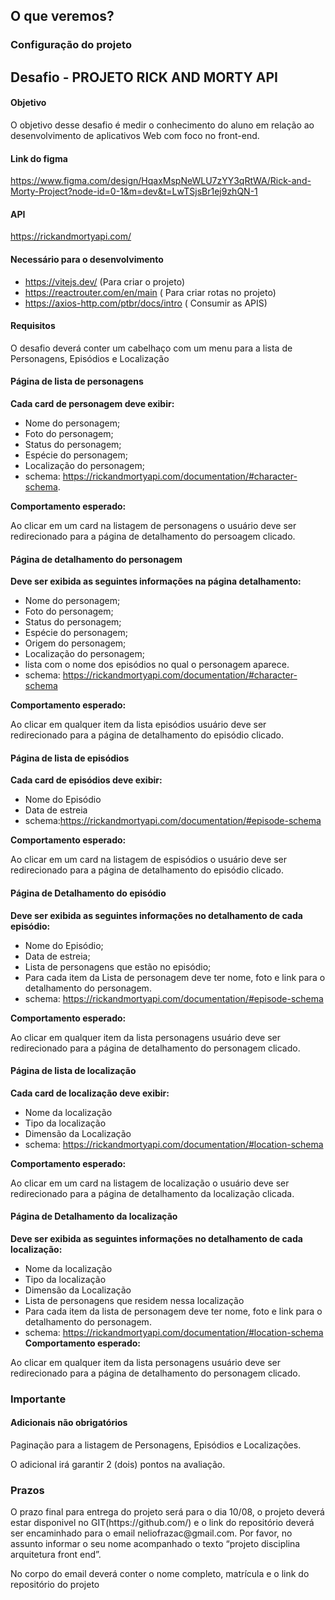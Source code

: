 ## O que veremos?

### Configuração do projeto

## Desafio - PROJETO RICK AND MORTY API

#### Objetivo

<p>O objetivo desse desafio é medir o conhecimento do aluno em relação ao desenvolvimento de aplicativos Web com foco no front-end.</p>

#### Link do figma

https://www.figma.com/design/HqaxMspNeWLU7zYY3qRtWA/Rick-and-Morty-Project?node-id=0-1&m=dev&t=LwTSjsBr1ej9zhQN-1

#### API

https://rickandmortyapi.com/

#### Necessário para o desenvolvimento

- https://vitejs.dev/ (Para criar o projeto)
- https://reactrouter.com/en/main ( Para criar rotas no projeto)
- https://axios-http.com/ptbr/docs/intro ( Consumir as APIS)

#### Requisitos

<p> O desafio deverá conter um cabelhaço com um menu para a lista de Personagens, Episódios e Localização</p>

#### Página de lista de personagens

**Cada card de personagem deve exibir:**

- Nome do personagem;
- Foto do personagem;
- Status do personagem;
- Espécie do personagem;
- Localização do personagem;
- schema: https://rickandmortyapi.com/documentation/#character-schema.

**Comportamento esperado:**

<p>Ao clicar em um card na listagem de personagens o usuário deve ser redirecionado para a página de detalhamento do persoagem clicado.</p>

#### Página de detalhamento do personagem

**Deve ser exibida as seguintes informações na página detalhamento:**

- Nome do personagem;
- Foto do personagem;
- Status do personagem;
- Espécie do personagem;
- Origem do personagem;
- Localização do personagem;
- lista com o nome dos episódios no qual o personagem aparece.
- schema: https://rickandmortyapi.com/documentation/#character-schema

**Comportamento esperado:**

<p>Ao clicar em qualquer item da lista episódios usuário deve ser redirecionado para a página de detalhamento do episódio clicado.</p>

#### Página de lista de episódios

**Cada card de episódios deve exibir:**

- Nome do Episódio
- Data de estreia
- schema:https://rickandmortyapi.com/documentation/#episode-schema

**Comportamento esperado:**

<p>Ao clicar em um card na listagem de espisódios o usuário deve ser redirecionado para a página de detalhamento do episódio clicado.</p>

#### Página de Detalhamento do episódio

**Deve ser exibida as seguintes informações no detalhamento de cada episódio:**

- Nome do Episódio;
- Data de estreia;
- Lista de personagens que estão no episódio;
- Para cada item da Lista de personagem deve ter nome, foto e link para o detalhamento do personagem.
- schema: https://rickandmortyapi.com/documentation/#episode-schema

**Comportamento esperado:**

<p>Ao clicar em qualquer item da lista personagens usuário deve ser redirecionado para a página de detalhamento do personagem clicado.</p>

#### Página de lista de localização

**Cada card de localização deve exibir:**

- Nome da localização
- Tipo da localização
- Dimensão da Localização
- schema: https://rickandmortyapi.com/documentation/#location-schema

**Comportamento esperado:**

<p>Ao clicar em um card na listagem de localização o usuário deve ser redirecionado para a página de detalhamento da localização clicada.</p>

#### Página de Detalhamento da localização

**Deve ser exibida as seguintes informações no detalhamento de cada localização:**

- Nome da localização
- Tipo da localização
- Dimensão da Localização
- Lista de personagens que residem nessa localização
- Para cada item da lista de personagem deve ter nome, foto e link para o detalhamento do personagem.
- schema: https://rickandmortyapi.com/documentation/#location-schema
**Comportamento esperado:**
<p>Ao clicar em qualquer item da lista personagens usuário deve ser redirecionado para a página de detalhamento do personagem clicado.</p>

### Importante

#### Adicionais não obrigatórios

<p>Paginação para a listagem de Personagens, Episódios e Localizações.</p>
<p>O adicional irá garantir 2 (dois) pontos na avaliação.</p>

### Prazos

<p>O prazo final para entrega do projeto será  para o dia 10/08, o projeto deverá estar disponivel no GIT(https://github.com/) e o link do repositório deverá ser encaminhado para o email neliofrazac@gmail.com.
Por favor, no assunto informar o seu nome acompanhado o texto “projeto disciplina arquitetura front end”.</p>
<p>No corpo do email deverá conter o nome completo, matrícula e o link do repositório do projeto</p>
